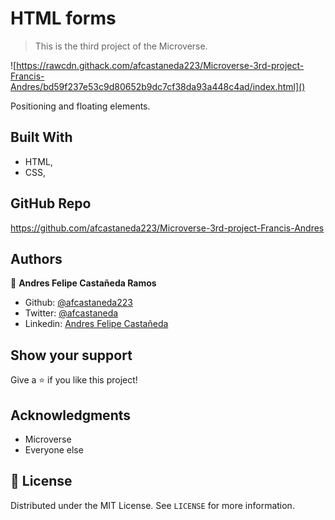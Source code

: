 # HTML forms

> This is the third project of the Microverse.

![https://rawcdn.githack.com/afcastaneda223/Microverse-3rd-project-Francis-Andres/bd59f237e53c9d80652b9dc7cf38da93a448c4ad/index.html]()

Positioning and floating elements.

## Built With

- HTML,
- CSS,

## GitHub Repo

https://github.com/afcastaneda223/Microverse-3rd-project-Francis-Andres

## Authors

👤 **Andres Felipe Castañeda Ramos**

- Github: [@afcastaneda223](https://github.com/afcastaneda223)
- Twitter: [@afcastaneda](https://twitter.com/afcastaneda)
- Linkedin: [Andres Felipe Castañeda](www.linkedin.com/in/andres-castaneda223)

## Show your support

Give a ⭐️ if you like this project!

## Acknowledgments

- Microverse
- Everyone else

## 📝 License

Distributed under the MIT License. See `LICENSE` for more information.
